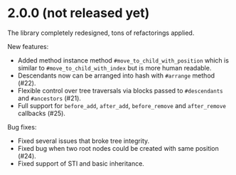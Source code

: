 # 2.0.0 (not released yet)

The library completely redesigned, tons of refactorings applied.

New features:

* Added method instance method `#move_to_child_with_position`
  which is similar to `#move_to_child_with_index` but is more human readable.
* Descendants now can be arranged into hash with `#arrange` method (#22).
* Flexible control over tree traversals via blocks passed to `#descendants`
  and `#ancestors` (#21).
* Full support for `before_add`, `after_add`, `before_remove` and `after_remove`
  callbacks (#25).

Bug fixes:

* Fixed several issues that broke tree integrity.
* Fixed bug when two root nodes could be created with same position (#24).
* Fixed support of STI and basic inheritance.